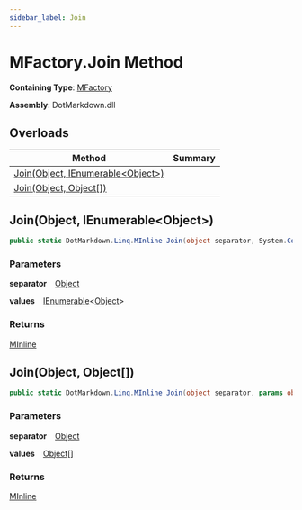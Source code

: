 ```yaml
---
sidebar_label: Join
---
```


# MFactory\.Join Method

**Containing Type**: [MFactory](../index.md)

**Assembly**: DotMarkdown\.dll

## Overloads

| Method | Summary |
| ------ | ------- |
| [Join(Object, IEnumerable&lt;Object&gt;)](#4152446612) | |
| [Join(Object, Object\[\])](#2035073235) | |

<a id="4152446612"></a>

## Join\(Object, IEnumerable&lt;Object&gt;\) 

```csharp
public static DotMarkdown.Linq.MInline Join(object separator, System.Collections.Generic.IEnumerable<object> values)
```

### Parameters

**separator** &ensp; [Object](https://docs.microsoft.com/en-us/dotnet/api/system.object)

**values** &ensp; [IEnumerable](https://docs.microsoft.com/en-us/dotnet/api/system.collections.generic.ienumerable-1)&lt;[Object](https://docs.microsoft.com/en-us/dotnet/api/system.object)&gt;

### Returns

[MInline](../../MInline/index.md)

<a id="2035073235"></a>

## Join\(Object, Object\[\]\) 

```csharp
public static DotMarkdown.Linq.MInline Join(object separator, params object[] values)
```

### Parameters

**separator** &ensp; [Object](https://docs.microsoft.com/en-us/dotnet/api/system.object)

**values** &ensp; [Object](https://docs.microsoft.com/en-us/dotnet/api/system.object)\[\]

### Returns

[MInline](../../MInline/index.md)

